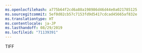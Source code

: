```yaml
---
ms.openlocfilehash: a775b64f2cd6a88a198986d46d44e0a021785125
ms.sourcegitcommit: 5ef0d02cb57c7153fd9d5417cdcad45665af832e
ms.translationtype: HT
ms.contentlocale: ja-JP
ms.lasthandoff: 08/29/2019
ms.locfileid: "71139391"
---
```

TIFF